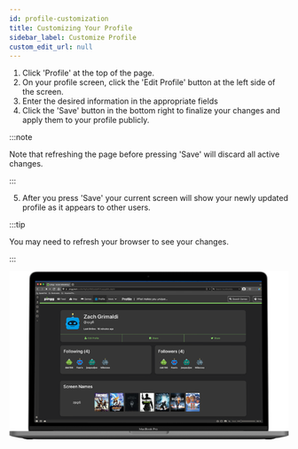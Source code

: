 ```yaml
---
id: profile-customization
title: Customizing Your Profile
sidebar_label: Customize Profile
custom_edit_url: null
---
```

1. Click 'Profile' at the top of the page.
2. On your profile screen, click the 'Edit Profile' button at the left side of the screen.
3. Enter the desired information in the appropriate fields
4. Click the 'Save' button in the bottom right to finalize your changes and apply them to your profile publicly. 

:::note

Note that refreshing the page before pressing 'Save' will discard all active changes.

:::

5. After you press 'Save' your current screen will show your newly updated profile as it appears to other users.

:::tip

You may need to refresh your browser to see your changes.

:::


![example profile](../static/img/3.png)